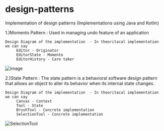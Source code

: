 # design-patterns
Implementation of design patterns (Implementations using Java and Kotlin)

1.)Momento Pattern :  Used in managing undo feature of an application

    Design Diagram of the implementation  - In theoritacal implementation we can say
         Editor - Originator
         EditorState - Momento
         EditorHistory - Care taker
  
  ![image](https://user-images.githubusercontent.com/4921099/118596977-aabbf700-b7de-11eb-9f32-7a445e40ffb1.png)

2.)State Pattern : The state pattern is a behavioral software design pattern that allows an object to alter its behavior when its internal state changes.

    Design Diagram of the implementation  - In theoritacal implementation we can say
         Canvas - Context
         Tool - State
         BrushTool - Concrete implementation
         SelectionTool - Concrete implementation
         
  ![SelectionTool](https://user-images.githubusercontent.com/4921099/118616021-e614f080-b7f3-11eb-89e6-144c0afc89b2.PNG)
       
